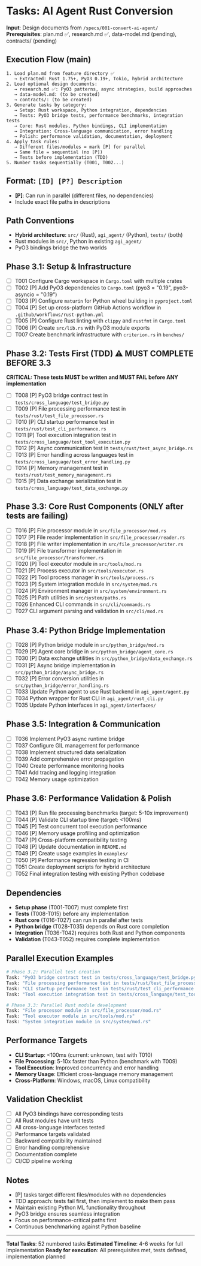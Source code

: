 # Tasks: AI Agent Rust Conversion

**Input**: Design documents from `/specs/001-convert-ai-agent/`
**Prerequisites**: plan.md ✅, research.md ✅, data-model.md (pending), contracts/ (pending)

## Execution Flow (main)
```
1. Load plan.md from feature directory ✅
   → Extracted: Rust 1.75+, PyO3 0.19+, Tokio, hybrid architecture
2. Load optional design documents:
   → research.md ✅: PyO3 patterns, async strategies, build approaches
   → data-model.md: (to be created)
   → contracts/: (to be created)
3. Generate tasks by category:
   → Setup: Rust workspace, Python integration, dependencies
   → Tests: PyO3 bridge tests, performance benchmarks, integration tests
   → Core: Rust modules, Python bindings, CLI implementation
   → Integration: Cross-language communication, error handling
   → Polish: performance validation, documentation, deployment
4. Apply task rules:
   → Different files/modules = mark [P] for parallel
   → Same file = sequential (no [P])
   → Tests before implementation (TDD)
5. Number tasks sequentially (T001, T002...)
```

## Format: `[ID] [P?] Description`
- **[P]**: Can run in parallel (different files, no dependencies)
- Include exact file paths in descriptions

## Path Conventions
- **Hybrid architecture**: `src/` (Rust), `agi_agent/` (Python), `tests/` (both)
- Rust modules in `src/`, Python in existing `agi_agent/`
- PyO3 bindings bridge the two worlds

## Phase 3.1: Setup & Infrastructure

- [ ] T001 Configure Cargo workspace in `Cargo.toml` with multiple crates
- [ ] T002 [P] Add PyO3 dependencies to `Cargo.toml` (pyo3 = "0.19", pyo3-asyncio = "0.19")
- [ ] T003 [P] Configure `maturin` for Python wheel building in `pyproject.toml`
- [ ] T004 [P] Set up cross-platform GitHub Actions workflow in `.github/workflows/rust-python.yml`
- [ ] T005 [P] Configure Rust linting with `clippy` and `rustfmt` in `Cargo.toml`
- [ ] T006 [P] Create `src/lib.rs` with PyO3 module exports
- [ ] T007 Create benchmark infrastructure with `criterion.rs` in `benches/`

## Phase 3.2: Tests First (TDD) ⚠️ MUST COMPLETE BEFORE 3.3

**CRITICAL: These tests MUST be written and MUST FAIL before ANY implementation**

- [ ] T008 [P] PyO3 bridge contract test in `tests/cross_language/test_bridge.py`
- [ ] T009 [P] File processing performance test in `tests/rust/test_file_processor.rs`
- [ ] T010 [P] CLI startup performance test in `tests/rust/test_cli_performance.rs`
- [ ] T011 [P] Tool execution integration test in `tests/cross_language/test_tool_execution.py`
- [ ] T012 [P] Async communication test in `tests/rust/test_async_bridge.rs`
- [ ] T013 [P] Error handling across languages test in `tests/cross_language/test_error_handling.py`
- [ ] T014 [P] Memory management test in `tests/rust/test_memory_management.rs`
- [ ] T015 [P] Data exchange serialization test in `tests/cross_language/test_data_exchange.py`

## Phase 3.3: Core Rust Components (ONLY after tests are failing)

- [ ] T016 [P] File processor module in `src/file_processor/mod.rs`
- [ ] T017 [P] File reader implementation in `src/file_processor/reader.rs`
- [ ] T018 [P] File writer implementation in `src/file_processor/writer.rs`
- [ ] T019 [P] File transformer implementation in `src/file_processor/transformer.rs`
- [ ] T020 [P] Tool executor module in `src/tools/mod.rs`
- [ ] T021 [P] Process executor in `src/tools/executor.rs`
- [ ] T022 [P] Tool process manager in `src/tools/process.rs`
- [ ] T023 [P] System integration module in `src/system/mod.rs`
- [ ] T024 [P] Environment manager in `src/system/environment.rs`
- [ ] T025 [P] Path utilities in `src/system/paths.rs`
- [ ] T026 Enhanced CLI commands in `src/cli/commands.rs`
- [ ] T027 CLI argument parsing and validation in `src/cli/mod.rs`

## Phase 3.4: Python Bridge Implementation

- [ ] T028 [P] Python bridge module in `src/python_bridge/mod.rs`
- [ ] T029 [P] Agent core bridge in `src/python_bridge/agent_core.rs`
- [ ] T030 [P] Data exchange utilities in `src/python_bridge/data_exchange.rs`
- [ ] T031 [P] Async bridge implementation in `src/python_bridge/async_bridge.rs`
- [ ] T032 [P] Error conversion utilities in `src/python_bridge/error_handling.rs`
- [ ] T033 Update Python agent to use Rust backend in `agi_agent/agent.py`
- [ ] T034 Python wrapper for Rust CLI in `agi_agent/rust_cli.py`
- [ ] T035 Update Python interfaces in `agi_agent/interfaces/`

## Phase 3.5: Integration & Communication

- [ ] T036 Implement PyO3 async runtime bridge
- [ ] T037 Configure GIL management for performance
- [ ] T038 Implement structured data serialization
- [ ] T039 Add comprehensive error propagation
- [ ] T040 Create performance monitoring hooks
- [ ] T041 Add tracing and logging integration
- [ ] T042 Memory usage optimization

## Phase 3.6: Performance Validation & Polish

- [ ] T043 [P] Run file processing benchmarks (target: 5-10x improvement)
- [ ] T044 [P] Validate CLI startup time (target: <100ms)
- [ ] T045 [P] Test concurrent tool execution performance
- [ ] T046 [P] Memory usage profiling and optimization
- [ ] T047 [P] Cross-platform compatibility testing
- [ ] T048 [P] Update documentation in `README.md`
- [ ] T049 [P] Create usage examples in `examples/`
- [ ] T050 [P] Performance regression testing in CI
- [ ] T051 Create deployment scripts for hybrid architecture
- [ ] T052 Final integration testing with existing Python codebase

## Dependencies

- **Setup phase** (T001-T007) must complete first
- **Tests** (T008-T015) before any implementation
- **Rust core** (T016-T027) can run in parallel after tests
- **Python bridge** (T028-T035) depends on Rust core completion
- **Integration** (T036-T042) requires both Rust and Python components
- **Validation** (T043-T052) requires complete implementation

## Parallel Execution Examples

```bash
# Phase 3.2: Parallel test creation
Task: "PyO3 bridge contract test in tests/cross_language/test_bridge.py"
Task: "File processing performance test in tests/rust/test_file_processor.rs"
Task: "CLI startup performance test in tests/rust/test_cli_performance.rs"
Task: "Tool execution integration test in tests/cross_language/test_tool_execution.py"

# Phase 3.3: Parallel Rust module development
Task: "File processor module in src/file_processor/mod.rs"
Task: "Tool executor module in src/tools/mod.rs"
Task: "System integration module in src/system/mod.rs"
```

## Performance Targets

- **CLI Startup**: <100ms (current: unknown, test with T010)
- **File Processing**: 5-10x faster than Python (benchmark with T009)
- **Tool Execution**: Improved concurrency and error handling
- **Memory Usage**: Efficient cross-language memory management
- **Cross-Platform**: Windows, macOS, Linux compatibility

## Validation Checklist

- [ ] All PyO3 bindings have corresponding tests
- [ ] All Rust modules have unit tests
- [ ] All cross-language interfaces tested
- [ ] Performance targets validated
- [ ] Backward compatibility maintained
- [ ] Error handling comprehensive
- [ ] Documentation complete
- [ ] CI/CD pipeline working

## Notes

- [P] tasks target different files/modules with no dependencies
- TDD approach: tests fail first, then implement to make them pass
- Maintain existing Python ML functionality throughout
- PyO3 bridge ensures seamless integration
- Focus on performance-critical paths first
- Continuous benchmarking against Python baseline

---

**Total Tasks**: 52 numbered tasks
**Estimated Timeline**: 4-6 weeks for full implementation
**Ready for execution**: All prerequisites met, tests defined, implementation planned